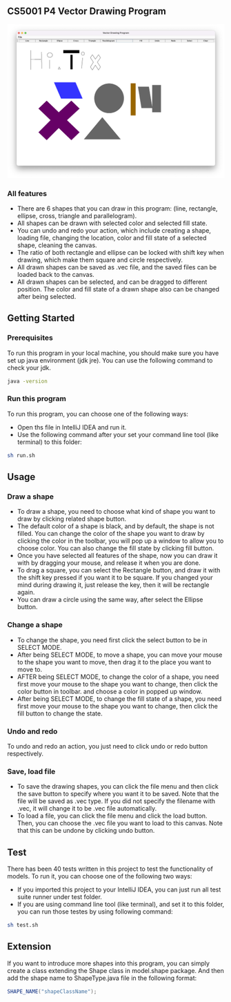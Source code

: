 ## CS5001 P4 Vector Drawing Program

[![Vector Drawing Program ScreenShot][program-screenshot]](https://github.com/DamonYuXXX/CS5001-p4-vector-drawing.git)

### All features
* There are 6 shapes that you can draw in this program: (line, rectangle, ellipse, cross, triangle and parallelogram).
* All shapes can be drawn with selected color and selected fill state.
* You can undo and redo your action, which include creating a shape, loading file, changing the location, color and fill state of a selected shape, cleaning the canvas.
* The ratio of both rectangle and ellipse can be locked with shift key when drawing, which make them square and circle respectively.
* All drawn shapes can be saved as .vec file, and the saved files can be loaded back to the canvas.
* All drawn shapes can be selected, and can be dragged to different position. The color and fill state of a drawn shape also can be changed after being selected.

## Getting Started

### Prerequisites
To run this program in your local machine, you should make sure you have set up java environment (jdk jre).
You can use the following command to check your jdk.
```sh
java -version
```
### Run this program
To run this program, you can choose one of the following ways:
* Open ths file in IntelliJ IDEA and run it.
* Use the following command after your set your command line tool (like terminal) to this folder:
```sh
sh run.sh
```
## Usage

### Draw a shape
* To draw a shape, you need to choose what kind of shape you want to draw by clicking related shape button. 
* The default color of a shape is black, and by default, the shape is not filled. You can change the color of the shape 
you want to draw by clicking the color in the toolbar, you will pop up a window to allow you to choose color. You can also change 
the fill state by clicking fill button.
* Once you have selected all features of the shape, now you can draw it with by dragging your mouse, and release it when you are done.
* To drag a square, you can select the Rectangle button, and draw it with the shift key pressed if you want it to be square. 
If you changed your mind during drawing it, just release the key, then it will be rectangle again.
* You can draw a circle using the same way, after select the Ellipse button.

### Change a shape
* To change the shape, you need first click the select button to be in SELECT MODE.
* After being SELECT MODE, to move a shape, you can move your mouse to the shape you want to move, then drag it to the place you want to move to.
* AFTER being SELECT MODE, to change the color of a shape, you need first move your mouse to the shape you want to change, then click the color button in toolbar. and choose a color in popped up window.
* After being SELECT MODE, to change the fill state of a shape, you need first move your mouse to the shape you want to change, then click the fill button to change the state.

### Undo and redo
To undo and redo an action, you just need to click undo or redo button respectively.

### Save, load file
* To save the drawing shapes, you can click the file menu and then click the save button to specify where you want it to be saved. Note that the file will be saved as .vec type. 
If you did not specify the filename with .vec, it will change it to be .vec file automatically.
* To load a file, you can click the file menu and click the load button. Then, you can choose the .vec file you want to load to this canvas. Note that this can be undone by clicking undo button.

## Test
There has been 40 tests written in this project to test the functionality of models. To run it, you can choose one of the following two ways:
* If you imported this project to your IntelliJ IDEA, you can just run all test suite runner under test folder.
* If you are using command line tool (like terminal), and set it to this folder, you can run those testes by using following command:
```sh
sh test.sh
```

## Extension
If you want to introduce more shapes into this program, you can simply create a class extending the Shape class in model.shape package.
And then add the shape name to ShapeType.java file in the following format:
```java
SHAPE_NAME("shapeClassName");
```
<!-- LINKS & IMAGES -->
[program-screenshot]: program-screenshot.png